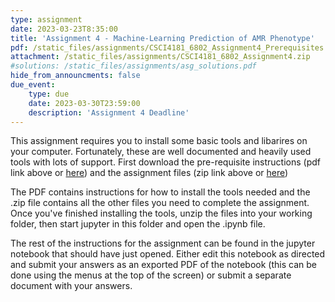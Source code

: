 ```yaml
---
type: assignment
date: 2023-03-23T8:35:00
title: 'Assignment 4 - Machine-Learning Prediction of AMR Phenotype'
pdf: /static_files/assignments/CSCI4181_6802_Assignment4_Prerequisites.pdf
attachment: /static_files/assignments/CSCI4181_6802_Assignment4.zip
#solutions: /static_files/assignments/asg_solutions.pdf
hide_from_announcments: false
due_event: 
    type: due
    date: 2023-03-30T23:59:00
    description: 'Assignment 4 Deadline'
---
```


This assignment requires you to install some basic tools and libarires on your computer. Fortunately, these are well documented and heavily used tools with lots of support. 
First download the pre-requisite instructions (pdf link above or [here](https://maguire-lab.github.io/bioinformatics_algorithms/static_files/assignments/CSCI4181_6802_Assignment4_Prerequisites.pdf)) and the assignment files (zip link above or [here](https://maguire-lab.github.io/bioinformatics_algorithms/static_files/assignments/CSCI4181_6802_Assignment4.zip))

The PDF contains instructions for how to install the tools needed and the .zip file contains all the other files you need to complete the assignment.
Once you've finished installing the tools, unzip the files into your working folder, then start jupyter in this folder and open the .ipynb file.

The rest of the instructions for the assignment can be found in the jupyter notebook that should have just opened.
Either edit this notebook as directed and submit your answers as an exported PDF of the notebook (this can be done using the menus at the top of the screen) or submit a separate document with your answers.
